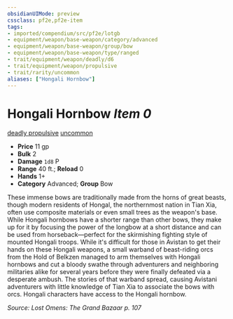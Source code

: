 ```yaml
---
obsidianUIMode: preview
cssclass: pf2e,pf2e-item
tags:
- imported/compendium/src/pf2e/lotgb
- equipment/weapon/base-weapon/category/advanced
- equipment/weapon/base-weapon/group/bow
- equipment/weapon/base-weapon/type/ranged
- trait/equipment/weapon/deadly/d6
- trait/equipment/weapon/propulsive
- trait/rarity/uncommon
aliases: ["Hongali Hornbow"]
---
```

# Hongali Hornbow *Item 0*  
[deadly <d6>](deadly.md)  [propulsive](propulsive.md)  [uncommon](uncommon.md)  

- **Price** 11 gp
- **Bulk** 2
- **Damage** `1d8` P
- **Range** 40 ft.; **Reload** 0
- **Hands** 1+
- **Category** Advanced; **Group** Bow 

These immense bows are traditionally made from the horns of great beasts, though modern residents of Hongal, the northernmost nation in Tian Xia, often use composite materials or even small trees as the weapon's base. While Hongali hornbows have a shorter range than other bows, they make up for it by focusing the power of the longbow at a short distance and can be used from horseback—perfect for the skirmishing fighting style of mounted Hongali troops. While it's difficult for those in Avistan to get their hands on these Hongali weapons, a small warband of beast-riding orcs from the Hold of Belkzen managed to arm themselves with Hongali hornbows and cut a bloody swathe through adventurers and neighboring militaries alike for several years before they were finally defeated via a desperate ambush. The stories of that warband spread, causing Avistani adventurers with little knowledge of Tian Xia to associate the bows with orcs. Hongali characters have access to the Hongali hornbow.

*Source: Lost Omens: The Grand Bazaar p. 107*